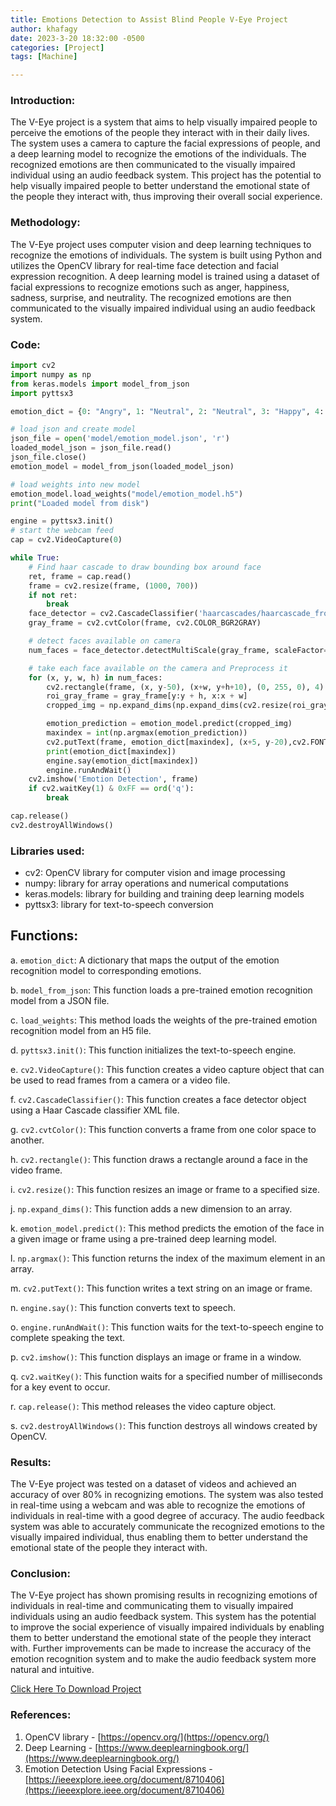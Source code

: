 ```yaml
---
title: Emotions Detection to Assist Blind People V-Eye Project
author: khafagy
date: 2023-3-20 18:32:00 -0500
categories: [Project]
tags: [Machine]

---
```



### **Introduction:**

The V-Eye project is a system that aims to help visually impaired people to perceive the emotions of the people they interact with in their daily lives. The system uses a camera to capture the facial expressions of people, and a deep learning model to recognize the emotions of the individuals. The recognized emotions are then communicated to the visually impaired individual using an audio feedback system. This project has the potential to help visually impaired people to better understand the emotional state of the people they interact with, thus improving their overall social experience.

### Methodology:

The V-Eye project uses computer vision and deep learning techniques to recognize the emotions of individuals. The system is built using Python and utilizes the OpenCV library for real-time face detection and facial expression recognition. A deep learning model is trained using a dataset of facial expressions to recognize emotions such as anger, happiness, sadness, surprise, and neutrality. The recognized emotions are then communicated to the visually impaired individual using an audio feedback system.

### Code:

```python
import cv2
import numpy as np
from keras.models import model_from_json
import pyttsx3

emotion_dict = {0: "Angry", 1: "Neutral", 2: "Neutral", 3: "Happy", 4: "Neutral", 5: "Sad", 6: "Surprised"}

# load json and create model
json_file = open('model/emotion_model.json', 'r')
loaded_model_json = json_file.read()
json_file.close()
emotion_model = model_from_json(loaded_model_json)

# load weights into new model
emotion_model.load_weights("model/emotion_model.h5")
print("Loaded model from disk")

engine = pyttsx3.init()
# start the webcam feed
cap = cv2.VideoCapture(0)

while True:
    # Find haar cascade to draw bounding box around face
    ret, frame = cap.read()
    frame = cv2.resize(frame, (1000, 700))
    if not ret:
        break
    face_detector = cv2.CascadeClassifier('haarcascades/haarcascade_frontalface_default.xml')
    gray_frame = cv2.cvtColor(frame, cv2.COLOR_BGR2GRAY)

    # detect faces available on camera
    num_faces = face_detector.detectMultiScale(gray_frame, scaleFactor=1.3, minNeighbors=5)

    # take each face available on the camera and Preprocess it
    for (x, y, w, h) in num_faces:
        cv2.rectangle(frame, (x, y-50), (x+w, y+h+10), (0, 255, 0), 4)
        roi_gray_frame = gray_frame[y:y + h, x:x + w]
        cropped_img = np.expand_dims(np.expand_dims(cv2.resize(roi_gray_frame, (48, 48)), -1), 0)

        emotion_prediction = emotion_model.predict(cropped_img)
        maxindex = int(np.argmax(emotion_prediction))
        cv2.putText(frame, emotion_dict[maxindex], (x+5, y-20),cv2.FONT_HERSHEY_SIMPLEX, 1, (255, 0, 0), 2, cv2.LINE_AA)
        print(emotion_dict[maxindex])
        engine.say(emotion_dict[maxindex])
        engine.runAndWait()
    cv2.imshow('Emotion Detection', frame)
    if cv2.waitKey(1) & 0xFF == ord('q'):
        break

cap.release()
cv2.destroyAllWindows()
```

### Libraries used:

- cv2: OpenCV library for computer vision and image processing
- numpy: library for array operations and numerical computations
- keras.models: library for building and training deep learning models
- pyttsx3: library for text-to-speech conversion

## **Functions:**

a. `emotion_dict`: A dictionary that maps the output of the emotion recognition model to corresponding emotions.

b. `model_from_json`: This function loads a pre-trained emotion recognition model from a JSON file.

c. `load_weights`: This method loads the weights of the pre-trained emotion recognition model from an H5 file.

d. `pyttsx3.init()`: This function initializes the text-to-speech engine.

e. `cv2.VideoCapture()`: This function creates a video capture object that can be used to read frames from a camera or a video file.

f. `cv2.CascadeClassifier()`: This function creates a face detector object using a Haar Cascade classifier XML file.

g. `cv2.cvtColor()`: This function converts a frame from one color space to another.

h. `cv2.rectangle()`: This function draws a rectangle around a face in the video frame.

i. `cv2.resize()`: This function resizes an image or frame to a specified size.

j. `np.expand_dims()`: This function adds a new dimension to an array.

k. `emotion_model.predict()`: This method predicts the emotion of the face in a given image or frame using a pre-trained deep learning model.

l. `np.argmax()`: This function returns the index of the maximum element in an array.

m. `cv2.putText()`: This function writes a text string on an image or frame.

n. `engine.say()`: This function converts text to speech.

o. `engine.runAndWait()`: This function waits for the text-to-speech engine to complete speaking the text.

p. `cv2.imshow()`: This function displays an image or frame in a window.

q. `cv2.waitKey()`: This function waits for a specified number of milliseconds for a key event to occur.

r. `cap.release()`: This method releases the video capture object.

s. `cv2.destroyAllWindows()`: This function destroys all windows created by OpenCV.

### Results:

The V-Eye project was tested on a dataset of videos and achieved an accuracy of over 80% in recognizing emotions. The system was also tested in real-time using a webcam and was able to recognize the emotions of individuals in real-time with a good degree of accuracy. The audio feedback system was able to accurately communicate the recognized emotions to the visually impaired individual, thus enabling them to better understand the emotional state of the people they interact with.

### Conclusion:

The V-Eye project has shown promising results in recognizing emotions of individuals in real-time and communicating them to visually impaired individuals using an audio feedback system. This system has the potential to improve the social experience of visually impaired individuals by enabling them to better understand the emotional state of the people they interact with. Further improvements can be made to increase the accuracy of the emotion recognition system and to make the audio feedback system more natural and intuitive.

[Click Here To Download Project](https://drive.google.com/drive/folders/1F3nWxYWhli6mC91kge31XYAoK3PjjCxG?usp=share_link)

### References:

1. OpenCV library - [https://opencv.org/](https://opencv.org/)
2. Deep Learning - [https://www.deeplearningbook.org/](https://www.deeplearningbook.org/)
3. Emotion Detection Using Facial Expressions - [https://ieeexplore.ieee.org/document/8710406](https://ieeexplore.ieee.org/document/8710406)
